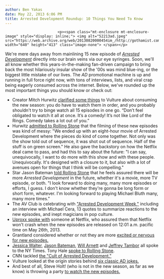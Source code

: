 ```yaml
---
author: Ben Yakas
date: May 22, 2013 6:06 PM
title: Arrested Development Roundup: 10 Things You Need To Know
---
```



                            
                            
                            
                            <p><span class="mt-enclosure mt-enclosure-image" style="display: inline;"> <img alt="52213ad.jpeg" src="https://web.archive.org/web/20130820000454im_/http://gothamist.com/attachments/byakas/52213ad.jpeg" width="640" height="413" class="image-none"> </span></p>

<p>We&apos;re mere days away from mainlining 15 new episode of <a href="https://web.archive.org/web/20130820000454/http://gothamist.com/tags/arresteddevelopment"><em>Arrested Development</em></a> directly into our brain veins via our eye syringes. Soon, we&apos;ll all know whether this years-in-the-making fan-driven campaign to bring back the most hilariously insular show of the &apos;00s was mind blue-ing, or the biggest little mistake of our lives. The <em>AD</em> promotional machine is up and running in full force right now, with tons of interviews, lists, and viral crap being eagerly consumed across the internet. Below, we&apos;ve rounded up the most important things you should know or check out:</p>

<ul>
<li>Creator Mitch Hurwitz <a href="https://web.archive.org/web/20130820000454/http://www.vulture.com/2013/05/mitch-hurwitz-dont-binge-watch-arrested-development.html">clarified some things</a> to Vulture about consuming the new season: you do have to watch them in order, and you probably shouldn&apos;t try to binge watch all 15 episodes in one go. &#x201C;Don&#x2019;t feel obligated to watch it all at once. It&#x2019;s a comedy! It&#x2019;s not like Lord of the Rings. Comedy takes a lot out of you.&#x201D;</li>
	<li>Hurwitz <a href="https://web.archive.org/web/20130820000454/http://www.rollingstone.com/movies/news/arrested-development-creator-mitch-hurwitz-on-his-two-year-odyssey-to-revive-the-show-20130520#ixzz2Txmr8RZp">admitted to Rolling Stone</a> that the filming of these new episodes was kind of messy: &quot;We ended up with an eight-hour movie of Arrested Development where the pieces do kind of come together. Not only was the show told out of sequence, it was shot out of sequence. Half of the stuff is on green screen.&quot; He also gave the backstory on how the Netflix deal came to pass, and had this to say about the future: &quot;I can say, unequivocally, I want to do more with this show and with these people. Unequivocally. It&apos;s designed with a closure to it, but also with a lot of avenues open for things that I think will be compelling.&quot;</li>
	<li>Star Jason Bateman <a href="https://web.archive.org/web/20130820000454/http://www.rollingstone.com/movies/news/arrested-development-star-jason-bateman-i-look-forward-to-playing-michael-bluth-many-more-times-20130521">told Rolling Stone</a> that he feels assured there will be more <em>Arrested Development</em> in the future, whether it&apos;s a movie, more TV episode, or both. &quot;I look forward to doing many, many more episodes or efforts, I guess. I don&apos;t know whether they&apos;re gonna be long form or short form, whatever. I&apos;m looking forward to playing Michael Bluth many, many more times.&quot;</li>
	<li>The AV Club is celebrating with <a href="https://web.archive.org/web/20130820000454/http://www.avclub.com/channels/arrested-development-week/">&quot;Arrested Development Week,&quot;</a> including an interview with Michael Cera, 13 quotes to summarize reactions to the new episodes, and inept magicians in pop culture.</li>
	<li><a href="https://web.archive.org/web/20130820000454/http://www.uproxx.com/tv/2013/05/burning-questions-for-a-netflix-exec-days-prior-to-the-arrested-development-premiere/">Uproxx spoke with</a> someone at Netflix, who assured them that Netflix won&apos;t crash when the new episodes are released on 12:01 a.m. pacific time on May 26th, 2013.</li>
	<li>Grantland considered whether or not they are more <a href="https://web.archive.org/web/20130820000454/http://www.grantland.com/story/_/id/9299946/the-return-arrested-development">excited or nervous for new episodes.</a></li>
	<li><a href="https://web.archive.org/web/20130820000454/http://artsbeat.blogs.nytimes.com/2013/05/21/jessica-walter-on-the-return-of-arrested-development/">Jessica Walter</a>, <a href="https://web.archive.org/web/20130820000454/http://artsbeat.blogs.nytimes.com/2013/05/20/the-final-countdown-jason-bateman-on-the-return-of-arrested-development/">Jason Bateman</a>, <a href="https://web.archive.org/web/20130820000454/http://artsbeat.blogs.nytimes.com/2013/05/22/will-arnett-on-the-return-of-arrested-development/">Will Arnett</a> and <a href="https://web.archive.org/web/20130820000454/http://artsbeat.blogs.nytimes.com/2013/05/21/jeffrey-tambor-on-the-return-of-arrested-development/">Jeffrey Tambor</a> all spoke to the NY Times. Tony Hale <a href="https://web.archive.org/web/20130820000454/http://www.rollingstone.com/movies/news/arrested-development-star-tony-hale-buster-lives-in-a-state-of-complete-fear-20130522">spoke to Rolling Stone</a>. </li>
	<li>CNN tackled <a href="https://web.archive.org/web/20130820000454/http://www.cnn.com/2013/05/22/showbiz/arrested-development-return/index.html">the &quot;Cult of Arrested Development.&quot;</a> </li>
	<li>Vulture looked at the origin stories behind <a href="https://web.archive.org/web/20130820000454/http://www.vulture.com/2013/05/arrested-development-jokes-blue-man-cornballer-mayonegg.html">six classic AD jokes.</a></li>
	<li>And best of all, Steve Holt! (who is not in the new season, as far as we know) is throwing a party <a href="https://web.archive.org/web/20130820000454/http://www.tmz.com/2013/05/22/steve-holt-arrested-development-party/">to watch the new episodes.</a></li>
</ul>
                            
                            
                            